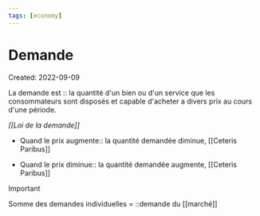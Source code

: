 ```yaml
---
tags: [economy] 
---
```

# Demande
Created: 2022-09-09

La demande est :: la quantité d'un bien ou d'un service que les consommateurs sont disposés et capable d'acheter a divers prix au cours d'une période.
<!--SR:!2022-09-16,2,190-->

*[[Loi de la demande]]*
- Quand le prix augmente:: la quantité demandée diminue, [[Ceteris Paribus]]
<!--SR:!2022-09-25,12,270-->
- Quand le prix diminue:: la quantité demandée augmente, [[Ceteris Paribus]]
<!--SR:!2022-09-28,15,290-->

> [!important]
> Somme des demandes individuelles = ::demande du [[marché]]
<!--SR:!2022-09-24,12,270-->

